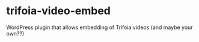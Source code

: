 # trifoia-video-embed
WordPress plugin that allows embedding of Trifoia videos (and maybe your own??)
